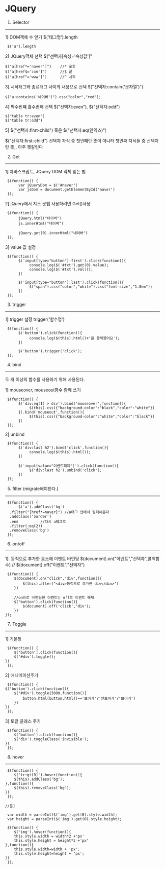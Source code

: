 # JQuery

1. Selector
---

1] DOM객체 수 얻기 $('태그명').length

     $('a').length

2] JQuery객체 선택 $("선택자[속성='속성값']"

    $("a[href*='naver']")    //* 포함
    $("a[href$='com']")      //$ 끝
    $("a[href^='www']")      //^ 시작
    
3] 시작태그와 종료태그 사이의 내용으로 선택 $("선택자:contain('문자열')")

    $("a:contains('네이버')").css("color","red");
    
4] 짝수번쨰 홀수번째 선택 $("선택자:even"), $("선택자:odd")

    $("table tr:even")
    $("table tr:odd")
  
5] $("선택자:first-child") 혹은 $("선택자:eq(인덱스)")

$("선택자:first-child") 선택자 자식 중 첫번째란 뜻이 아니라 첫번째 자식들 중 선택자 란 뜻,, 아주 헷갈린다
          
               
2. Get
---

1] 쟈바스크립트, JQuery DOM 객체 얻는 법

     $(function() {
          var jQueryDom = $('#naver')
          var jsDom = document.getElementById('naver')
     });

     
2] jQuery에서 쟈스 문법 사용하려면 Get()사용

     $(function() {
          jQuery.html("네이버")
          js.innerHtml("네이버")

          jQuery.get(0).innerHtml("네이버")
     });

     
3] value 값 설정

     $(function() {
          $('input[type="button"]:first').click(function(){
               console.log($('#txt').get(0).value);
               console.log($('#txt').val());
          })

          $('input[type="button"]:last').click(function(){
               $("span").css("color","white").css("font-size","1.8em");
          })
     });


3. trigger
---

1] trigger 설정 trigger('함수명')

     $(function() {
          $('button').click(function(){
               console.log($(this).html()+'을 클릭했어요');
          })

          $('button').trigger('click');
     });


4. bind
---
두 개 이상의 함수를 사용하기 위해 사용된다.

1] mouseover, mouseout함수 함께 쓰기
     
     $(function() {
          $('div:eq(1) > div').bind('mouseover',function(){
               $(this).css({"background-color":"black","color":"white"})
          }).bind('mouseout',function(){
               $(this).css({"background-color":"white","color":"black"})
          })
     });
     
2] unbind

     $(function() {
          $('div:last h2').bind('click',function(){
               console.log($(this).html());
          })

          $('input[value="이벤트해제"]').click(function(){
               $('div:last h2').unbind('click');
          })
     });
     
5. filter (migrate해야한다.)
---

     $(function() {
          $('a').addClass('bg')
	  .filter("[href*=naver]") //a태그 안에서 필터해준다
	  .addClass('border')
	  .end   		//다시 a태그로
	  .filter(:eq(2))
	  .removeClass('bg')
     });
     
6. on/off
---

1]. 동적으로 추가한 요소에 이벤트 바인딩  $(document).on("이벤트","선택자",콜백함수) // $(document).off("이벤트","선택자")
     
     $(function() {
		$(document).on("click","div",function(){
			$(this).after("<div>동적으로 추가한 div</div>")
		})
		
		//on으로 바인딩한 이벤트는 off로 이벤트 해제
		$('button').click(function(){
			$(document).off('click','div');
		})
	});
	
7. Toggle
---

1] 기본형
	
     $(function() {
     	$('button').click(function(){
		$('#div').toggle();
	})
     });


2] 애니메이션주기

     $(function() {
	$('button').click(function(){
		$('#div').toggle(3000,function(){
			button.html(button.html()=='보이기'?'안보이기'?'보이기')
		})
	})
     });

3] 토글 클래스 주기

     $(function() {
     	$('button').click(function(){
		$('div').toggleClass('invisible');
	})
     });

8. hover
---

     $(function() {
     	$('tr:gt(0)').hover(function(){
		$(this).addClass('bg');
	},function(){
		$(this).removeClass('bg');
	})
     });

	//문]
	
     var width = parseInt($('img').get(0).style.width);
     var height = parseInt($('img').get(0).style.height);

     $(function() {
     	$('img').hover(function(){
		this.style.width = width*2 +'px'
		this.style.height = height*2 +'px'
	},function(){
		this.style.width=width + 'px';
		this.style.height=height + 'px';
	})
     });
